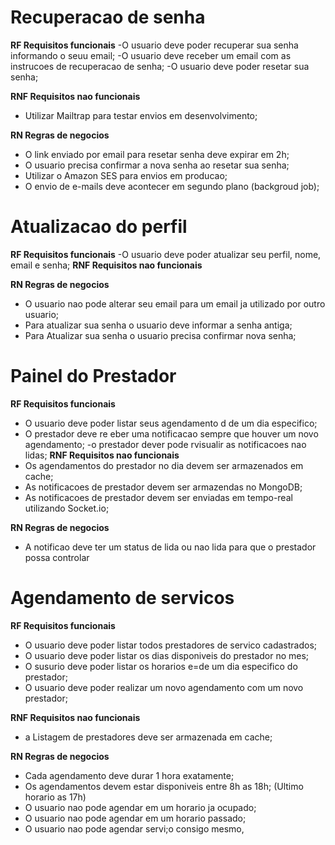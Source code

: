 # Recuperacao de senha
**RF Requisitos funcionais**
-O usuario deve poder recuperar sua senha informando o seuu email;
-O usuario deve receber um email com as instrucoes de recuperacao de senha;
-O usuario deve poder resetar sua senha;

**RNF Requisitos nao funcionais**
- Utilizar Mailtrap para testar envios em desenvolvimento;

**RN Regras de negocios**
- O link enviado por email para resetar senha deve expirar em 2h;
- O usuario precisa confirmar a nova senha ao resetar sua senha;
- Utilizar o Amazon SES para envios em producao;
- O envio de e-mails deve acontecer em segundo plano (backgroud job);

# Atualizacao do perfil
**RF Requisitos funcionais**
-O usuario deve poder atualizar seu perfil, nome, email e senha;
**RNF Requisitos nao funcionais**

**RN Regras de negocios**
- O usuario nao pode alterar seu email para um email ja utilizado por outro usuario;
- Para atualizar sua senha o usuario deve informar a senha antiga;
- Para Atualizar sua senha o usuario precisa confirmar  nova senha;

# Painel do Prestador
**RF Requisitos funcionais**
- O usuario deve poder listar seus agendamento d de um dia especifico;
- O prestador deve re eber uma notificacao sempre que houver um novo agendamento;
-o prestador dever pode rvisualir as notificacoes nao lidas;
**RNF Requisitos nao funcionais**
- Os agendamentos do prestador no dia devem ser armazenados em cache;
- As notificacoes de prestador devem ser armazendas no MongoDB;
- As notificacoes de prestador devem ser enviadas em tempo-real utilizando Socket.io;

**RN Regras de negocios**

- A notificao deve ter um status de lida ou nao lida para que o prestador possa controlar

# Agendamento de servicos
**RF Requisitos funcionais**
- O usuario deve poder listar todos prestadores de servico cadastrados;
- O usuario deve poder listar os dias disponiveis do prestador no mes;
- O susurio deve poder listar os horarios e=de um dia especifico do prestador;
- O usuario deve poder realizar um novo agendamento com um novo prestador;

**RNF Requisitos nao funcionais**
- a Listagem de prestadores deve ser armazenada em cache;

**RN Regras de negocios**

- Cada agendamento deve durar 1 hora exatamente;
- Os agendamentos devem estar disponiveis entre 8h as 18h; (Ultimo horario as 17h)
- O usuario nao pode agendar em um horario ja ocupado;
- O usuario nao pode agendar em um horario passado;
- O usuario nao pode agendar servi;o consigo mesmo,





